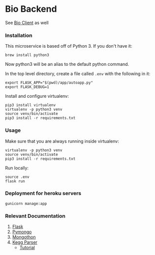 # Bio Backend

See [Bio Client](https://github.com/kyledotterrer/bio-client) as well

### Installation

This microservice is based off of Python 3. If you don't have it:
```
brew install python3
```
Now python3 will be an alias to the default python command.

In the top level directory, create a file called `.env` with the following in it:
```
export FLASK_APP="$(pwd)/app/autoapp.py"
export FLASK_DEBUG=1
```

Install and configure virtualenv:

```
pip3 install virtualenv
virtualenv -p python3 venv
source venv/bin/activate
pip3 install -r requirements.txt
```

### Usage

Make sure that you are always running inside virtualenv:
```
virtualenv -p python3 venv
source venv/bin/activate
pip3 install -r requirements.txt
```

Run locally:
```
source .env
flask run
```

### Deployment for heroku servers
```
gunicorn manage:app
```

### Relevant Documentation
1. [Flask](http://flask.pocoo.org/docs/0.12/)
1. [Pymongo](https://api.mongodb.com/python/current/index.html)
1. [Mongothon](https://github.com/gamechanger/mongothon)
1. [Kegg Parser](https://pythonhosted.org/bioservices/references.html#bioservices.kegg.KEGGParser)
	- [Tutorial](https://pythonhosted.org/bioservices/kegg_tutorial.html)
